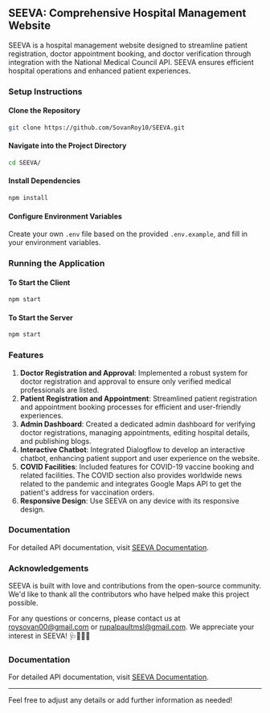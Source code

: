 ## SEEVA: Comprehensive Hospital Management Website

SEEVA is a hospital management website designed to streamline patient registration, doctor appointment booking, and doctor verification through integration with the National Medical Council API. SEEVA ensures efficient hospital operations and enhanced patient experiences.

### Setup Instructions

#### Clone the Repository
```bash
git clone https://github.com/SovanRoy10/SEEVA.git
```

#### Navigate into the Project Directory
```bash
cd SEEVA/
```

#### Install Dependencies
```bash
npm install
```

#### Configure Environment Variables
Create your own `.env` file based on the provided `.env.example`, and fill in your environment variables.

### Running the Application

#### To Start the Client
```bash
npm start
```

#### To Start the Server
```bash
npm start
```

### Features

1. **Doctor Registration and Approval**: Implemented a robust system for doctor registration and approval to ensure only verified medical professionals are listed.
2. **Patient Registration and Appointment**: Streamlined patient registration and appointment booking processes for efficient and user-friendly experiences.
3. **Admin Dashboard**: Created a dedicated admin dashboard for verifying doctor registrations, managing appointments, editing hospital details, and publishing blogs.
4. **Interactive Chatbot**: Integrated Dialogflow to develop an interactive chatbot, enhancing patient support and user experience on the website.
5. **COVID Facilities**: Included features for COVID-19 vaccine booking and related facilities. The COVID section also provides worldwide news related to the pandemic and integrates Google Maps API to get the patient's address for vaccination orders.
6. **Responsive Design**: Use SEEVA on any device with its responsive design.

### Documentation

For detailed API documentation, visit [SEEVA Documentation](https://documenter.getpostman.com/view/30063038/2sA3BuUo11).

### Acknowledgements

SEEVA is built with love and contributions from the open-source community. We'd like to thank all the contributors who have helped make this project possible.

For any questions or concerns, please contact us at [roysovan00@gmail.com](mailto:roysovan00@gmail.com) or [rupalpaultmsl@gmail.com](mailto:rupalpaultmsl@gmail.com). We appreciate your interest in SEEVA! 🩺🧑‍⚕️🩻

### Documentation

For detailed API documentation, visit [SEEVA Documentation](https://documenter.getpostman.com/view/30063038/2sA3BuUo11).

---

Feel free to adjust any details or add further information as needed!